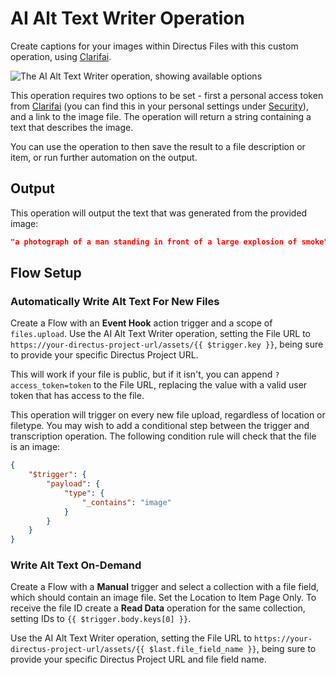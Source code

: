 # AI Alt Text Writer Operation

Create captions for your images within Directus Files with this custom operation, using [Clarifai](https://www.clarifai.com).

![The AI Alt Text Writer operation, showing available options](https://raw.githubusercontent.com/directus-labs/extensions/main/packages/ai-alt-text-writer/docs/options.png)

This operation requires two options to be set - first a personal access token from [Clarifai](https://www.clarifai.com) (you can find this in your personal settings under [Security](https://clarifai.com/settings/security)), and a link to the image file. The operation will return a string containing a text that describes the image.

You can use the operation to then save the result to a file description or item, or run further automation on the output.

## Output

This operation will output the text that was generated from the provided image:

```json
"a photograph of a man standing in front of a large explosion of smoke"
```

## Flow Setup

### Automatically Write Alt Text For New Files

Create a Flow with an **Event Hook** action trigger and a scope of `files.upload`. Use the AI Alt Text Writer operation, setting the File URL to `https://your-directus-project-url/assets/{{ $trigger.key }}`, being sure to provide your specific Directus Project URL.

This will work if your file is public, but if it isn't, you can append `?access_token=token` to the File URL, replacing the value with a valid user token that has access to the file.

This operation will trigger on every new file upload, regardless of location or filetype. You may wish to add a conditional step between the trigger and transcription operation. The following condition rule will check that the file is an image:

```json
{
    "$trigger": {
        "payload": {
            "type": {
                "_contains": "image"
            }
        }
    }
}
```

### Write Alt Text On-Demand

Create a Flow with a **Manual** trigger and select a collection with a file field, which should contain an image file. Set the Location to Item Page Only. To receive the file ID create a **Read Data** operation for the same collection, setting IDs to `{{ $trigger.body.keys[0] }}`.

Use the AI Alt Text Writer operation, setting the File URL to `https://your-directus-project-url/assets/{{ $last.file_field_name }}`, being sure to provide your specific Directus Project URL and file field name.
